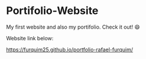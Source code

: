 # Portifolio-Website
My first website and also my portifolio. Check it out! :smile:

Website link below:

<a href="[https://furquim25.github.io/portfolio-rafael-furquim/)" target="_blank">https://furquim25.github.io/portfolio-rafael-furquim/</a>
